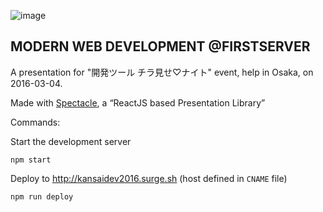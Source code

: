 ![image](https://cloud.githubusercontent.com/assets/5546996/13558301/6d38767e-e444-11e5-834d-c579b5df56a2.png)

## MODERN WEB DEVELOPMENT @FIRSTSERVER

A presentation for "開発ツール チラ見せ♡ナイト" event, help in Osaka, on 2016-03-04.

Made with [Spectacle](https://github.com/FormidableLabs/spectacle), a “ReactJS based Presentation Library”

Commands:

Start the development server

```
npm start
```

Deploy to http://kansaidev2016.surge.sh (host defined in `CNAME` file)

```
npm run deploy
```

